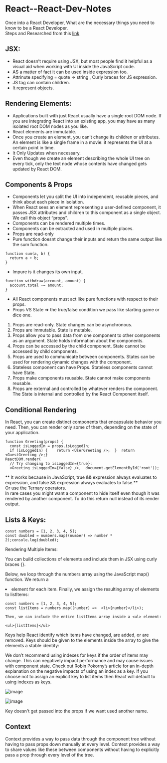 # React--React-Dev-Notes

Once into a React Developer, What are the necessary things you need to know to be a React Developer.<br>
Steps and Researched from this [link](https://roadmap.sh/react)

## JSX:

- React doesn’t require using JSX, but most people find it helpful as a visual aid when working with UI inside the JavaScript code. 
- AS a matter of fact it can be used inside expression too.
- Attrinute specifying = quote => string , Curly braces for JS expression.
- JS tag can contain children.
- It represent objects.

## Rendering Elements:

- Applications built with just React usually have a single root DOM node. If you are integrating React into an existing app, you may have as many isolated root DOM nodes as you like.
- React elements are immutable.
- Once you create an element, you can’t change its children or attributes. An element is like a single frame in a movie: it represents the UI at a certain point in time.
- It Only Updates when necessary.
- Even though we create an element describing the whole UI tree on every tick, only the text node whose contents have changed gets updated by React DOM.

## Components & Props

- Components let you split the UI into independent, reusable pieces, and think about each piece in isolation.
- When React sees an element representing a user-defined component, it passes JSX attributes and children to this component as a single object. We call this object “props”.
- Components can be rendered multiple times.
- Components can be extracted and used in multiple places.
- Props are read-only
- Pure function doesnt change their inputs and return the same output like the sum function.
```
function sum(a, b) {
  return a + b;
}
```
- Impure is it changes its own input.
```
function withdraw(account, amount) {
  account.total -= amount;
}
```
- All React components must act like pure functions with respect to their props.
- Props VS State => the true/false condition we pass like starting game or dice one.

1. 	Props are read-only. 	State changes can be asynchronous.
2. 	Props are immutable. 	State is mutable.
3. 	Props allow you to pass data from one component to other components as an argument. 	State holds information about the components.
4. 	Props can be accessed by the child component. 	State cannot be accessed by child components.
5. 	Props are used to communicate between components. 	States can be used for rendering dynamic changes with the component.
6. 	Stateless component can have Props. 	Stateless components cannot have State.
7. 	Props make components reusable. 	State cannot make components reusable.
8. 	Props are external and controlled by whatever renders the component. 	The State is internal and controlled by the React Component itself.

## Conditional Rendering

In React, you can create distinct components that encapsulate behavior you need. Then, you can render only some of them, depending on the state of your application.

```
function Greeting(props) {
  const isLoggedIn = props.isLoggedIn;
  if (isLoggedIn) {    return <UserGreeting />;  }  return <GuestGreeting />;}
ReactDOM.render(
  // Try changing to isLoggedIn={true}:
  <Greeting isLoggedIn={false} />,  document.getElementById('root'));
  ```
  
 ** It works because in JavaScript, true && expression always evaluates to expression, and false && expression always evaluates to false.**<br>
 Or use the Ternary operators.<br>
 In rare cases you might want a component to hide itself even though it was rendered by another component. To do this return null instead of its render output.
 
## Lists & Keys:

```
const numbers = [1, 2, 3, 4, 5];
const doubled = numbers.map((number) => number * 2);console.log(doubled);
```

Rendering Multiple Items:

You can build collections of elements and include them in JSX using curly braces {}.

Below, we loop through the numbers array using the JavaScript map() function. We return a <li> element for each item. Finally, we assign the resulting array of elements to listItems:
  
```
const numbers = [1, 2, 3, 4, 5];
const listItems = numbers.map((number) =>  <li>{number}</li>);

Then, we can include the entire listItems array inside a <ul> element:

<ul>{listItems}</ul>
```

Keys help React identify which items have changed, are added, or are removed. Keys should be given to the elements inside the array to give the elements a stable identity: <br>
  
We don’t recommend using indexes for keys if the order of items may change. This can negatively impact performance and may cause issues with component state. Check out Robin Pokorny’s article for an in-depth explanation on the negative impacts of using an index as a key. If you choose not to assign an explicit key to list items then React will default to using indexes as keys.

![image](https://user-images.githubusercontent.com/42742924/163166703-90044b8e-97c5-499d-aef4-cc885dcb2f1c.png)

![image](https://user-images.githubusercontent.com/42742924/163166723-ddb30ffb-24e3-46a0-b081-6cb9fbf446a4.png)

  
Key doesn't get passed into the props if we want used another name.

  
 ## Context
 
 Context provides a way to pass data through the component tree without having to pass props down manually at every level.
 Context provides a way to share values like these between components without having to explicitly pass a prop through every level of the tree.
  
  
  
  
